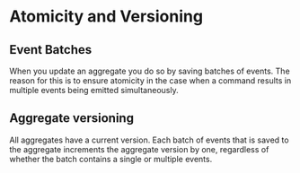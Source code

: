 # Atomicity and Versioning

## Event Batches

When you update an aggregate you do so by saving batches of events. The reason for this is to ensure atomicity in the case when a command results in multiple events being emitted simultaneously.

## Aggregate versioning   <a id="aggregate-versioning"></a>

All aggregates have a current version. Each batch of events that is saved to the aggregate increments the aggregate version by one, regardless of whether the batch contains a single or multiple events.

